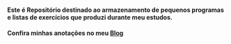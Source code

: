#### Este é Repositório destinado ao armazenamento de pequenos programas e listas de exercícios que produzi durante meu estudos.
#### Confira minhas anotações no meu [Blog](https://viniciushansen.github.io/blog)
